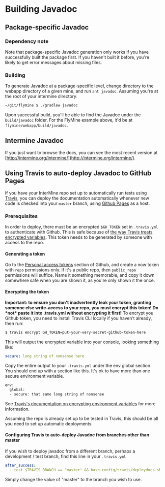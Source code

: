 # Building Javadoc

## Package-specific Javadoc

### Dependency note

Note that package-specific Javadoc generation only works if you have successfully built the package first. If you haven't built it before, you're likely to get error messages about missing files.

### Building

To generate Javadoc at a package-specific level, change directory to the webapp directory of a given mine, and run `ant javadoc`. Assuming you're at the root of your intermine directory:

```bash
~/git/flymine $ ./gradlew javadoc
```

Upon successful build, you'll be able to find the Javadoc under the `build/javadoc` folder. For the FlyMine example above, it'd be at `flymine/webapp/build/javadoc`.

## Intermine Javadoc

If you just want to browse the docs, you can see the most recent version at [http://intermine.org/intermine/](http://intermine.org/intermine/).

## Using Travis to auto-deploy Javadoc to GitHub Pages

If you have your InterMine repo set up to automatically run tests using [Travis](https://travis-ci.org), you can deploy the documentation automatically whenever new code is checked into your `master` branch, using [Github Pages](https://pages.github.com/) as a host.

### Prerequisites

In order to deploy, there must be an encrypted `$GH_TOKEN` set in `.travis.yml` to authenticate with Github. This is safe because of [the way Travis treats encrypted variables](https://docs.travis-ci.com/user/environment-variables#defining-encrypted-variables-in-travisyml). This token needs to be generated by someone with access to the repo.

#### Generating a token

Go to the [Personal access tokens](https://github.com/settings/tokens/new) section of Github, and create a now token with `repo` permissions only. If it's a public repo, then `public_repo` permissions will suffice. Name it something memorable, and copy it down somewhere safe when you are shown it, as you're only shown it the once.

#### Encrypting the token

**Important: to ensure you don't inadvertently leak your token, granting someone else write-access to your repo, you must encrypt this token! Do \*not\* paste it into .travis.yml without encrypting it first!** To encrypt you Github token, you need to install Travis CLI locally if you haven't already, then run:

```bash
$ travis encrypt GH_TOKEN=put-your-very-secret-github-token-here
```

This will output the encrypted variable into your console, looking something like:

```yaml
secure: long string of nonsense here
```

Copy the entire output to your `.travis.yml` under the env global section. You should end up with a section like this. It's ok to have more than one secure environment variable.

```bash
env:
  global:
  - secure: that same long string of nonsense
```

See [Travis's documentation on encrypting environment variables](https://docs.travis-ci.com/user/encryption-keys/) for more information.

Assuming the repo is already set up to be tested in Travis, this should be all you need to set up automatic deployments

#### Configuring Travis to auto-deploy Javadoc from branches other than master

If you wish to deploy javadoc from a different branch, perhaps a development / test branch, find this line in your `.travis.yml`

```yaml
after_success:
  - test $TRAVIS_BRANCH == "master" && bash config/travis/deploydocs.sh
```

Simply change the value of "master" to the branch you wish to use.

